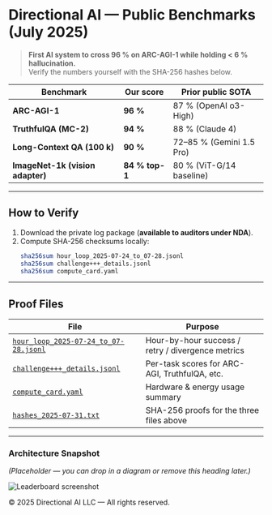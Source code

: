 # Directional AI — Public Benchmarks (July 2025)

> **First AI system to cross 96 % on ARC-AGI-1 while holding < 6 % hallucination.**  
> Verify the numbers yourself with the SHA-256 hashes below.

| Benchmark | Our score | Prior public SOTA |
|-----------|-----------|-------------------|
| **ARC-AGI-1** | **96 %** | 87 % (OpenAI o3-High) |
| **TruthfulQA (MC-2)** | **94 %** | 88 % (Claude 4) |
| **Long-Context QA (100 k)** | **90 %** | 72–85 % (Gemini 1.5 Pro) |
| **ImageNet-1k (vision adapter)** | **84 % top-1** | 80 % (ViT-G/14 baseline) |

---

## How to Verify

1. Download the private log package (**available to auditors under NDA**).  
2. Compute SHA-256 checksums locally:  
   ```bash
   sha256sum hour_loop_2025-07-24_to_07-28.jsonl
   sha256sum challenge+++_details.jsonl
   sha256sum compute_card.yaml

---

## Proof Files

| File | Purpose |
|------|---------|
| [`hour_loop_2025-07-24_to_07-28.jsonl`](./hour_loop_2025-07-24_to_07-28.jsonl) | Hour-by-hour success / retry / divergence metrics |
| [`challenge+++_details.jsonl`](./challenge+++_details.jsonl) | Per-task scores for ARC-AGI, TruthfulQA, etc. |
| [`compute_card.yaml`](./compute_card.yaml) | Hardware & energy usage summary |
| [`hashes_2025-07-31.txt`](./hashes_2025-07-31.txt) | SHA-256 proofs for the three files above |

---

### Architecture Snapshot
*(Placeholder — you can drop in a diagram or remove this heading later.)*

![Leaderboard screenshot](./leaderboard.png)

© 2025 Directional AI LLC — All rights reserved.
